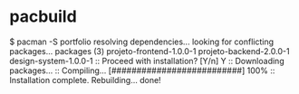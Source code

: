 # pacbuild
$ pacman -S portfolio resolving dependencies... looking for conflicting packages...  packages (3) projeto-frontend-1.0.0-1  projeto-backend-2.0.0-1  design-system-1.0.0-1  :: Proceed with installation? [Y/n] Y :: Downloading packages...   :: Compiling... [##########################] 100% :: Installation complete. Rebuilding... done!  
